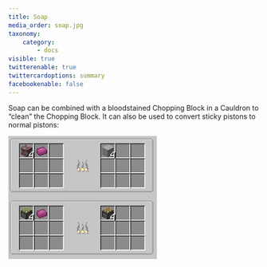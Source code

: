 ```yaml
---
title: Soap
media_order: soap.jpg
taxonomy:
    category:
        - docs
visible: true
twitterenable: true
twittercardoptions: summary
facebookenable: false
---
```


Soap can be combined with a bloodstained Chopping Block in a Cauldron to “clean” the Chopping Block. It can also be used to convert sticky pistons to normal pistons:

![](soap.jpg)